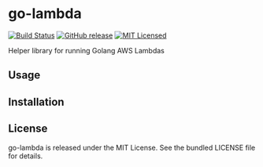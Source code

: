 go-lambda
=========

[![Build Status](https://img.shields.io/circleci/project/akerl/go-lambda/master.svg)](https://circleci.com/gh/akerl/go-lambda)
[![GitHub release](https://img.shields.io/github/release/akerl/go-lambda.svg)](https://github.com/akerl/go-lambda/releases)
[![MIT Licensed](https://img.shields.io/badge/license-MIT-green.svg)](https://tldrlegal.com/license/mit-license)

Helper library for running Golang AWS Lambdas

## Usage

## Installation

## License

go-lambda is released under the MIT License. See the bundled LICENSE file for details.
